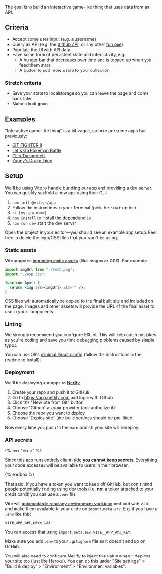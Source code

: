 The goal is to build an interactive game-like thing that uses data from an API.

## Criteria

- Accept some user input (e.g. a username)
- Query an API (e.g. the [Github API](https://developer.github.com/v3/), or any other [fun one](https://www.potterapi.com/))
- Populate the UI with API data
- Have some form of persistent state and interactivity, e.g.
  - A hunger bar that decreases over time and is topped up when you feed them stars
  - A button to add more users to your collection

### Stretch criteria

- Save your state to localstorage so you can leave the page and come back later
- Make it look great

## Examples

"Interactive game-like thing" is a bit vague, so here are some apps built previously:

- [GIT FIGHTER II](https://camko.netlify.app/)
- [Let's Go Pokémon Battle](https://lets-go-pokemon-battle.netlify.app/)
- [Oli's Tamagotchi](https://tamagotchi.netlify.com)
- [Zooey's Drake thing](https://fuckin-yolo.netlify.com/)

## Setup

We'll be using [Vite](https://vitejs.dev/) to handle bundling our app and providing a dev server. You can quickly scaffold a new app using their CLI:

1. `npm init @vitejs/app`
1. Follow the instructions in your Terminal (pick the `react` option)
1. `cd [my-app-name]`
1. `npm install` to install the dependencies
1. `npm run dev` start the dev server

Open the project in your editor—you should see an example app setup. Feel free to delete the logo/CSS files that you won't be using.

### Static assets

Vite supports [importing static assets](https://vitejs.dev/guide/assets.html) (like images or CSS). For example:

```jsx
import imgUrl from "./test.png";
import "./App.css";

function App() {
  return <img src={imgUrl} alt="" />;
}
```

CSS files will automatically be copied to the final built site and included on the page. Images and other assets will provide the URL of the final asset to use in your components.

### Linting

We strongly recommend you configure ESLint. This will help catch mistakes as you're coding and save you time debugging problems caused by simple typos.

You can use Oli's [minimal React config](https://github.com/oliverjam/eslint-config-react-minimal/) (follow the instructions in the readme to install).

### Deployment

We'll be deploying our apps to [Netlify](https://netlify.com).

1. Create your repo and push it to GitHub
1. Go to https://app.netlify.com and login with Github
1. Click the "New site from Git" button
1. Choose "Github" as your provider (and authorize it)
1. Choose the repo you want to deploy
1. Choose "Deploy site" (the build settings should be pre-filled)

Now every time you push to the `main` branch your site will redeploy.

### API secrets

{% box "error" %}

Since this app runs entirely client-side **you cannot keep secrets**. Everything your code accesses will be available to users in their browser.

{% endbox %}

That said, if you have a token you want to keep off GitHub, but don't mind people potentially finding using dev tools (i.e. **not** a token attached to your credit card!) you can use a `.env` file.

Vite will [automatically read any environment variables](https://vitejs.dev/guide/env-and-mode.html#env-files) prefixed with `VITE_` and make them available to your code on `import.meta.env`. E.g. if you have a `.env` like this:

```
VITE_APP_API_KEY='123'
```

You can access that using `import.meta.env.VITE__APP_API_KEY`.

Make sure you add `.env` to your `.gitignore` file so it doesn't end up on GitHub.

You will also need to configure Netlify to inject this value when it deploys your site too (just like Heroku). You can do this under "Site settings" > "Build & deploy" > "Environment" > "Environment variables".
